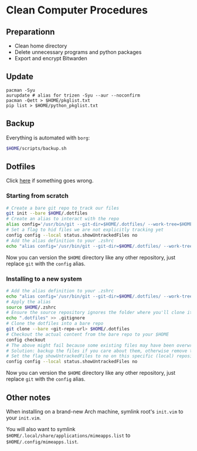 # Clean Computer Procedures

## Preparationn

* Clean home directory
* Delete unnecessary programs and python packages
* Export and encrypt Bitwarden

## Update

```
pacman -Syu
aurupdate # alias for trizen -Syu --aur --noconfirm
pacman -Qett > $HOME/pkglist.txt
pip list > $HOME/python_pkglist.txt
```

## Backup

Everything is automated with `borg`:
```bash
$HOME/scripts/backup.sh
```

## Dotfiles

Click [here](https://www.atlassian.com/git/tutorials/dotfiles) if something goes wrong.

### Starting from scratch

```bash
# Create a bare git repo to track our files
git init --bare $HOME/.dotfiles
# Create an alias to interact with the repo
alias config='/usr/bin/git --git-dir=$HOME/.dotfiles/ --work-tree=$HOME'
# Set a flag to hid files we are not explicitly tracking yet
config config --local status.showUntrackedFiles no
# Add the alias definition to your .zshrc
echo "alias config='/usr/bin/git --git-dir=$HOME/.dotfiles/ --work-tree=$HOME'" >> $HOME/.zshrc
```
Now you can version the `$HOME` directory like any other repository, just replace `git` with the `config` alias.

### Installing to a new system

```bash
# Add the alias definition to your .zshrc
echo "alias config='/usr/bin/git --git-dir=$HOME/.dotfiles/ --work-tree=$HOME'" >> $HOME/.zshrc
# Apply the alias
source $HOME/.zshrc
# Ensure the source repository ignores the folder where you'll clone it to avoid recursion problems
echo ".dotfiles" >> .gitignore
# Clone the dotfiles into a bare repo
git clone --bare <git-repo-url> $HOME/.dotfiles
# Checkout the actual content from the bare repo to your $HOME
config checkout
# The above might fail because some existing files may have been overwritten by git.
# Solution: backup the files if you care about them, otherwise remove them.
# Set the flag showUntrackedFiles to no on this specific (local) repository
config config --local status.showUntrackedFiles no
```
Now you can version the `$HOME` directory like any other repository, just replace `git` with the `config` alias.

## Other notes

When installing on a brand-new Arch machine, symlink root's `init.vim` to your `init.vim`.

You will also want to symlink `$HOME/.local/share/applications/mimeapps.list` to `$HOME/.config/mimeapps.list`.
